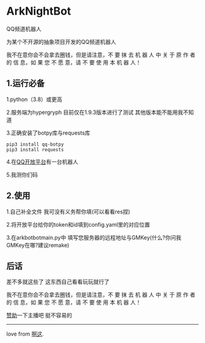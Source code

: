 # ArkNightBot
QQ频道机器人

为某个不开源的抽象项目开发的QQ频道机器人


我不在意你会不会拿去圈钱，但是请注意，不 要 抹 去 机 器 人 中 关 于 原 作 者 的 信 息，如 果 您 不 愿 意，请 不 要 使 用 本 机 器 人！


1.运行必备
---
1.python（3.8）或更高


2.服务端为hypergryph 目前仅在1.9.3版本进行了测试 其他版本能不能用我不知道



3.正确安装了botpy库与requests库
```
pip3 install qq-botpy
pip3 install requests
```



4.在[QQ开放平台](https://q.qq.com/#/)有一台机器人



5.我测你们码



2.使用
---
1.自己补全文件 我可没有义务帮你填(可以看看res捏)


2.将开放平台给你的token和id填到config.yaml里的对应位置


3.在arkbotbotmain.py中 填写您服务器的远程地址与GMKey(什么?你问我GMKey在哪?建议remake)



后话
---
差不多就这些了 这东西自己看看玩玩就行了


我不在意你会不会拿去圈钱，但是请注意，不 要 抹 去 机 器 人 中 关 于 原 作 者 的 信 息，如 果 您 不 愿 意，请 不 要 使 用 本 机 器 人！


[赞助](https://vme50.azhegod.top)一下主播吧 挺不容易的



---
love from [啊这](https://azhegod.top).
